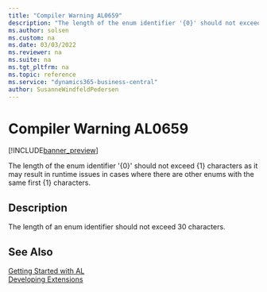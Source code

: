 ```yaml
---
title: "Compiler Warning AL0659"
description: "The length of the enum identifier '{0}' should not exceed {1} characters as it may result in runtime issues in cases where there are other enums with the same first {1} characters."
ms.author: solsen
ms.custom: na
ms.date: 03/03/2022
ms.reviewer: na
ms.suite: na
ms.tgt_pltfrm: na
ms.topic: reference
ms.service: "dynamics365-business-central"
author: SusanneWindfeldPedersen
---
```

[//]: # (START>DO_NOT_EDIT)
[//]: # (IMPORTANT:Do not edit any of the content between here and the END>DO_NOT_EDIT.)
[//]: # (Any modifications should be made in the .xml files in the ModernDev repo.)
# Compiler Warning AL0659

[!INCLUDE[banner_preview](../includes/banner_preview.md)]

The length of the enum identifier '{0}' should not exceed {1} characters as it may result in runtime issues in cases where there are other enums with the same first {1} characters.

## Description
The length of an enum identifier should not exceed 30 characters.  

[//]: # (IMPORTANT: END>DO_NOT_EDIT)
## See Also  
[Getting Started with AL](../devenv-get-started.md)  
[Developing Extensions](../devenv-dev-overview.md)  